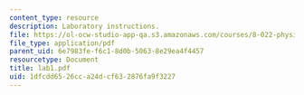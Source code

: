 ```yaml
---
content_type: resource
description: Laboratory instructions.
file: https://ol-ocw-studio-app-qa.s3.amazonaws.com/courses/8-022-physics-ii-electricity-and-magnetism-fall-2004/1dfcdd6526cca24dcf632876fa9f3227_lab1.pdf
file_type: application/pdf
parent_uid: 6e7983fe-f6c1-8d0b-5063-8e29ea4f4457
resourcetype: Document
title: lab1.pdf
uid: 1dfcdd65-26cc-a24d-cf63-2876fa9f3227
---
```

